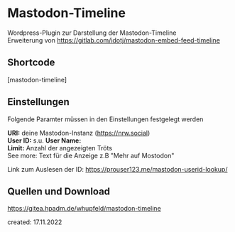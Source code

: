 # Mastodon-Timeline

Wordpress-Plugin zur Darstellung der Mastodon-Timeline  
Erweiterung von https://gitlab.com/idotj/mastodon-embed-feed-timeline


## Shortcode

[mastodon-timeline]

## Einstellungen

Folgende Paramter müssen in den Einstellungen festgelegt werden

__URI:__    deine Mastodon-Instanz  (https://nrw.social)  
__User ID:__  s.u.
__User Name:__  
__Limit:__ Anzahl der angezeigten Tröts  
See more: Text für die Anzeige z.B "Mehr auf Mostodon"  

Link zum Auslesen der ID: https://prouser123.me/mastodon-userid-lookup/

## Quellen und Download

https://gitea.hpadm.de/whupfeld/mastodon-timeline

created: 17.11.2022  
